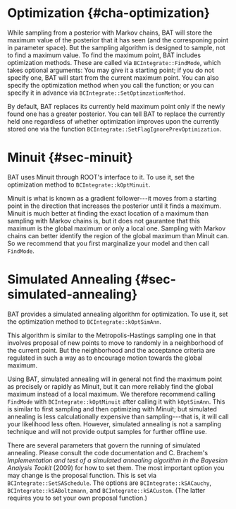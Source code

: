 Optimization {#cha-optimization}
============

While sampling from a posterior with Markov chains, BAT will store the
maximum value of the posterior that it has seen (and the corresponing
point in parameter space). But the sampling algorithm is designed to
sample, not to find a maximum value. To find the maximum point, BAT
includes optimization methods. These are called via
`BCIntegrate::FindMode`, which takes optional arguments: You may give
it a starting point; if you do not specify one, BAT will start from
the current maximum point. You can also specify the optimization
method when you call the function; or you can specify it in advance
via `BCIntegrate::SetOptimzationMethod`.

By default, BAT replaces its currently held maximum point only if the
newly found one has a greater posterior. You can tell BAT to replace
the currently held one regardless of whether optimization improves
upon the currently stored one via the function
`BCIntegrate::SetFlagIgnorePrevOptimization`.

# Minuit {#sec-minuit}

BAT uses Minuit through ROOT's interface to it. To use it, set the
optimization method to `BCIntegrate::kOptMinuit`.

Minuit is what is known as a gradient follower---it moves from a
starting point in the direction that increases the posterior until it
finds a maximum. Minuit is much better at finding the exact location
of a maximum than sampling with Markov chains is, but it does not
gaurantee that this maximum is the global maximum or only a local
one. Sampling with Markov chains can better identify the region of the
global maximum than Minuit can. So we recommend that you first
marginalize your model and then call `FindMode`.

# Simulated Annealing {#sec-simulated-annealing}

BAT provides a simulated annealing algorithm for optimization. To use
it, set the optimization method to `BCIntegrate::kOptSimAnn`.

This algorithm is similar to the Metropolis-Hastings sampling one in
that involves proposal of new points to move to randomly in a
neighborhood of the current point. But the neighborhood and the
acceptance criteria are regulated in such a way as to encourage motion
towards the global maximum.

Using BAT, simulated annealing will in general not find the maximum
point as precisely or rapidly as Minuit, but it can more reliably find
the global maximum instead of a local maximum. We therefore recommend
calling `FindMode` with `BCIntegrate::kOptMinuit` after calling it
with `kOptSimAnn`. This is similar to first sampling and then
optimizing with Minuit; but simulated annealing is less
calculationally expensive than sampling---that is, it will call your
likelihood less often. However, simulated annealing is not a sampling
technique and will not provide output samples for further offline use.

There are several parameters that govern the running of simulated
annealing. Please consult the code documentation and C. Brachem's
_Implementation and test of a simulated annealing algorithm in the
Bayesian Analysis Tookit_ (2009) for how to set them. The most
important option you may change is the proposal function. This is set
via `BCIntegrate::SetSASchedule`. The options are
`BCIntegrate::kSACauchy`, `BCIntegrate::kSABoltzmann`, and
`BCIntegrate::kSACustom`. (The latter requires you to set your own
proposal function.)
